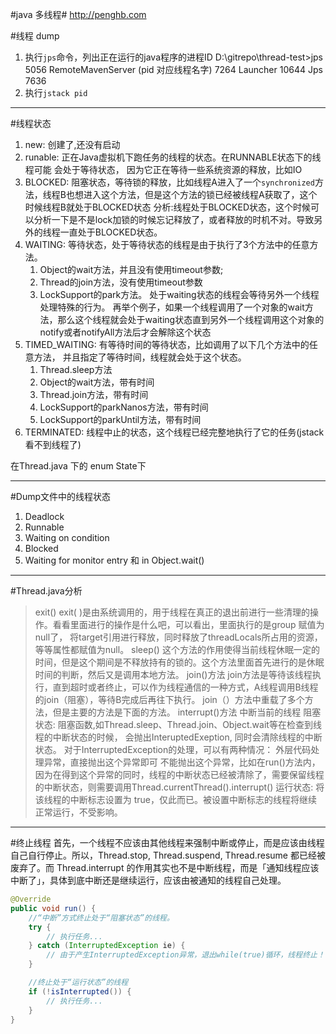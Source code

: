 #java 多线程#
    http://penghb.com

#线程 dump
1. 执行`jps`命令，列出正在运行的java程序的进程ID
    D:\gitrepo\thread-test>jps
    5056 RemoteMavenServer (pid 对应线程名字)
    7264 Launcher
    10644 Jps
    7636
2. 执行`jstack pid`

---

#线程状态
1. new: 创建了,还没有启动
2. runable: 正在Java虚拟机下跑任务的线程的状态。在RUNNABLE状态下的线程可能
会处于等待状态， 因为它正在等待一些系统资源的释放，比如IO
3. BLOCKED: 阻塞状态，等待锁的释放，比如线程A进入了一个`synchronized`方法，线程B也想进入这个方法，但是这个方法的锁已经被线程A获取了，这个时候线程B就处于BLOCKED状态
    分析:线程处于BLOCKED状态，这个时候可以分析一下是不是lock加锁的时候忘记释放了，或者释放的时机不对。导致另外的线程一直处于BLOCKED状态。
4. WAITING: 等待状态，处于等待状态的线程是由于执行了3个方法中的任意方法。
     1. Object的wait方法，并且没有使用timeout参数; 
     2. Thread的join方法，没有使用timeout参数 
     3. LockSupport的park方法。 处于waiting状态的线程会等待另外一个线程处理特殊的行为。 再举个例子，如果一个线程调用了一个对象的wait方法，那么这个线程就会处于waiting状态直到另外一个线程调用这个对象的notify或者notifyAll方法后才会解除这个状态
5. TIMED_WAITING: 有等待时间的等待状态，比如调用了以下几个方法中的任意方法，
并且指定了等待时间，线程就会处于这个状态。 
    1. Thread.sleep方法 
    2. Object的wait方法，带有时间 
    3. Thread.join方法，带有时间 
    4. LockSupport的parkNanos方法，带有时间 
    5. LockSupport的parkUntil方法，带有时间
6. TERMINATED: 线程中止的状态，这个线程已经完整地执行了它的任务(jstack 看不到线程了)

在Thread.java 下的 enum State下

---
#Dump文件中的线程状态
1. Deadlock
2. Runnable
3. Waiting on condition
4. Blocked
5. Waiting for monitor entry 和 in Object.wait()


---
#Thread.java分析
>exit()
    exit( )是由系统调用的，用于线程在真正的退出前进行一些清理的操作。看看里面进行的操作是什么吧，可以看出，里面执行的是group 赋值为null了， 将target引用进行释放，同时释放了threadLocals所占用的资源，等等属性都赋值为null。
sleep()
    这个方法的作用使得当前线程休眠一定的时间，但是这个期间是不释放持有的锁的。这个方法里面首先进行的是休眠时间的判断，然后又是调用本地方法。
join()方法
    join方法是等待该线程执行，直到超时或者终止，可以作为线程通信的一种方式，A线程调用B线程的join（阻塞），等待B完成后再往下执行。 join（）方法中重载了多个方法，但是主要的方法是下面的方法。
interrupt()方法
    中断当前的线程
    阻塞状态:
        阻塞函数,如Thread.sleep、Thread.join、Object.wait等在检查到线程的中断状态的时候，
        会抛出InteruptedExeption, 同时会清除线程的中断状态。
            对于InterruptedException的处理，可以有两种情况：
                外层代码处理异常，直接抛出这个异常即可
                不能抛出这个异常，比如在run()方法内，因为在得到这个异常的同时，线程的中断状态已经被清除了，需要保留线程的中断状态，则需要调用Thread.currentThread().interrupt()
    运行状态:
        将该线程的中断标志设置为 true，仅此而已。被设置中断标志的线程将继续正常运行，不受影响。


---
#终止线程
    首先，一个线程不应该由其他线程来强制中断或停止，而是应该由线程自己自行停止。所以，Thread.stop, Thread.suspend, Thread.resume 都已经被废弃了。而 Thread.interrupt 的作用其实也不是中断线程，而是「通知线程应该中断了」，具体到底中断还是继续运行，应该由被通知的线程自己处理。

```java
@Override
public void run() {
    //“中断”方式终止处于“阻塞状态”的线程。
    try {
        // 执行任务...
    } catch (InterruptedException ie) {  
        // 由于产生InterruptedException异常，退出while(true)循环，线程终止！
    }

    //终止处于“运行状态”的线程
    if (!isInterrupted()) {
        // 执行任务...
    }
}
```




